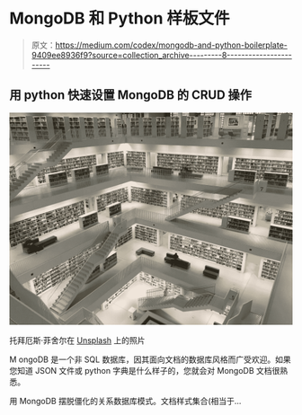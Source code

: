 # MongoDB 和 Python 样板文件

> 原文：<https://medium.com/codex/mongodb-and-python-boilerplate-9409ee8936f9?source=collection_archive---------8----------------------->

## 用 python 快速设置 MongoDB 的 CRUD 操作

![](img/6a50bb5b18aa3d43360ab97ded2f36ef.png)

托拜厄斯·菲舍尔在 [Unsplash](https://unsplash.com?utm_source=medium&utm_medium=referral) 上的照片

M ongoDB 是一个非 SQL 数据库，因其面向文档的数据库风格而广受欢迎。如果您知道 JSON 文件或 python 字典是什么样子的，您就会对 MongoDB 文档很熟悉。

用 MongoDB 摆脱僵化的关系数据库模式。文档样式集合(相当于…